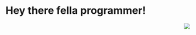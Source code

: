 <h1> 
Hey there fella programmer!
</h1>

<a>
<img align="right" src="https://github-readme-stats.vercel.app/api?username=dataSyncing&theme=algolia">
</a>

